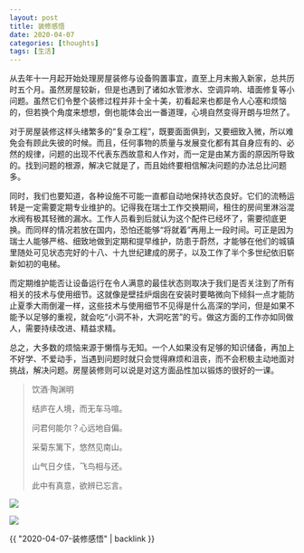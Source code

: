 ```yaml
---
layout: post
title: 装修感悟
date: 2020-04-07
categories: [thoughts]
tags: [生活]
---
```


从去年十一月起开始处理房屋装修与设备购置事宜，直至上月末搬入新家，总共历时五个月。虽然房屋较新，但是也遇到了诸如水管渗水、空调异响、墙面修复等小问题。虽然它们令整个装修过程并非十全十美，初看起来也都是令人心塞和烦恼的，但若换个角度来想想，倒也能体会出一番道理，心境自然变得开朗与坦然了。

对于房屋装修这样头绪繁多的“复杂工程”，既要面面俱到，又要细致入微，所以难免会有顾此失彼的时候。而且，任何事物的质量与发展变化都有其自身应有的、必然的规律，问题的出现不代表东西故意和人作对，而一定是由某方面的原因所导致的。找到问题的根源，解决它就是了，而且始终要相信解决问题的办法总比问题多。

同时，我们也要知道，各种设施不可能一直都自动地保持状态良好。它们的流畅运转是一定需要定期专业维护的。记得我在瑞士工作交换期间，租住的房间里淋浴混水阀有极其轻微的漏水。工作人员看到后就认为这个配件已经坏了，需要彻底更换。而同样的情况若放在国内，恐怕还能够“将就着”再用上一段时间。可正是因为瑞士人能够严格、细致地做到定期和提早维护，防患于蔚然，才能够在他们的城镇里随处可见状态完好的十八、十九世纪建成的房子，以及工作了半个多世纪依旧崭新如初的电梯。

而定期维护能否让设备运行在令人满意的最佳状态则取决于我们是否关注到了所有相关的技术与使用细节。这就像是壁挂炉烟囱在安装时要略微向下倾斜一点才能防止夏季大雨倒灌一样，这些技术与使用细节不见得是什么高深的学问，但是如果不能予以足够的重视，就会吃“小洞不补，大洞吃苦”的亏。做这方面的工作亦如同做人，需要持续改进、精益求精。

总之，大多数的烦恼来源于懒惰与无知。一个人如果没有足够的知识储备，再加上不好学、不爱动手，当遇到问题时就只会觉得麻烦和沮丧，而不会积极主动地面对挑战，解决问题。房屋装修则可以说是对这方面品性加以锻炼的很好的一课。

> 饮酒·陶渊明
>
> 结庐在人境，而无车马喧。
>
> 问君何能尔？心远地自偏。
>
> 采菊东篱下，悠然见南山。
>
> 山气日夕佳，飞鸟相与还。
>
> 此中有真意，欲辨已忘言。

![](/figures/p71353057.jpg)

![](/figures/p71353040.jpg)

{{ "2020-04-07-装修感悟" | backlink }}
